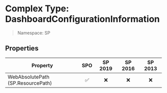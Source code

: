 # Complex Type: DashboardConfigurationInformation

> Namespace: SP

## Properties

Property | SPO | SP 2019 | SP 2016 | SP 2013
----------|:---:|:-------:|:-------:|:-------:
WebAbsolutePath (SP.ResourcePath) | ✅ | ❌ | ❌ | ❌